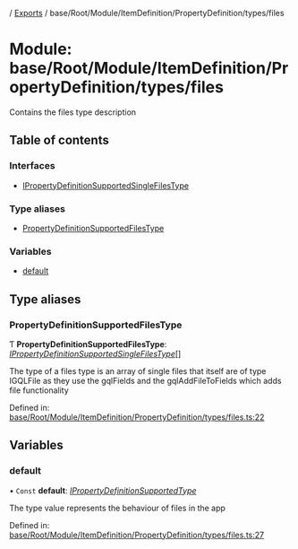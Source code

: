 [](../README.md) / [Exports](../modules.md) / base/Root/Module/ItemDefinition/PropertyDefinition/types/files

# Module: base/Root/Module/ItemDefinition/PropertyDefinition/types/files

Contains the files type description

## Table of contents

### Interfaces

- [IPropertyDefinitionSupportedSingleFilesType](../interfaces/base_root_module_itemdefinition_propertydefinition_types_files.ipropertydefinitionsupportedsinglefilestype.md)

### Type aliases

- [PropertyDefinitionSupportedFilesType](base_root_module_itemdefinition_propertydefinition_types_files.md#propertydefinitionsupportedfilestype)

### Variables

- [default](base_root_module_itemdefinition_propertydefinition_types_files.md#default)

## Type aliases

### PropertyDefinitionSupportedFilesType

Ƭ **PropertyDefinitionSupportedFilesType**: [*IPropertyDefinitionSupportedSingleFilesType*](../interfaces/base_root_module_itemdefinition_propertydefinition_types_files.ipropertydefinitionsupportedsinglefilestype.md)[]

The type of a files type is an array of single files that itself are of type IGQLFile as they use
the gqlFields and the gqlAddFileToFields which adds file functionality

Defined in: [base/Root/Module/ItemDefinition/PropertyDefinition/types/files.ts:22](https://github.com/onzag/itemize/blob/0e9b128c/base/Root/Module/ItemDefinition/PropertyDefinition/types/files.ts#L22)

## Variables

### default

• `Const` **default**: [*IPropertyDefinitionSupportedType*](../interfaces/base_root_module_itemdefinition_propertydefinition_types.ipropertydefinitionsupportedtype.md)

The type value represents the behaviour of files in the app

Defined in: [base/Root/Module/ItemDefinition/PropertyDefinition/types/files.ts:27](https://github.com/onzag/itemize/blob/0e9b128c/base/Root/Module/ItemDefinition/PropertyDefinition/types/files.ts#L27)
